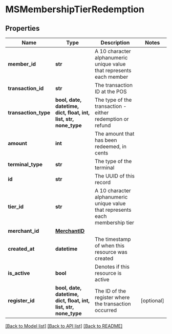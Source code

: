 # MSMembershipTierRedemption


## Properties
Name | Type | Description | Notes
------------ | ------------- | ------------- | -------------
**member_id** | **str** | A 10 character alphanumeric unique value that represents each member | 
**transaction_id** | **str** | The transaction ID at the POS | 
**transaction_type** | **bool, date, datetime, dict, float, int, list, str, none_type** | The type of the transaction - either redemption or refund | 
**amount** | **int** | The amount that has been redeemed, in cents | 
**terminal_type** | **str** | The type of the terminal | 
**id** | **str** | The UUID of this record | 
**tier_id** | **str** | A 10 character alphanumeric unique value that represents each membership tier | 
**merchant_id** | [**MerchantID**](MerchantID.md) |  | 
**created_at** | **datetime** | The timestamp of when this resource was created | 
**is_active** | **bool** | Denotes if this resource is active | 
**register_id** | **bool, date, datetime, dict, float, int, list, str, none_type** | The ID of the register where the transaction occurred | [optional] 

[[Back to Model list]](../README.md#documentation-for-models) [[Back to API list]](../README.md#documentation-for-api-endpoints) [[Back to README]](../README.md)


